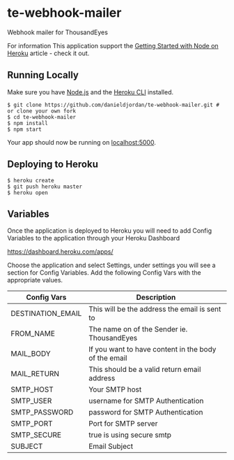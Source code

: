 # te-webhook-mailer
Webhook mailer for ThousandEyes

For information This application support the [Getting Started with Node on Heroku](https://devcenter.heroku.com/articles/getting-started-with-nodejs) article - check it out.

## Running Locally

Make sure you have [Node.js](http://nodejs.org/) and the [Heroku CLI](https://devcenter.heroku.com/articles/heroku-cli) installed.

```
$ git clone https://github.com/danieldjordan/te-webhook-mailer.git # or clone your own fork
$ cd te-webhook-mailer
$ npm install
$ npm start
```

Your app should now be running on [localhost:5000](http://localhost:5000/).

## Deploying to Heroku

```
$ heroku create
$ git push heroku master
$ heroku open
```

## Variables

Once the application is deployed to Heroku you will need to add Config Variables to the application through your Heroku Dashboard

https://dashboard.heroku.com/apps/

Choose the application and select Settings, under settings you will see a section for Config Variables.
Add the following Config Vars with the appropriate values.

Config Vars | Description
------------ | -------------
DESTINATION_EMAIL | This will be the address the email is sent to
FROM_NAME | The name on of the Sender ie. ThousandEyes
MAIL_BODY | If you want to have content in the body of the email
MAIL_RETURN | This should be a valid return email address
SMTP_HOST | Your SMTP host
SMTP_USER | username for SMTP Authentication
SMTP_PASSWORD | password for SMTP Authentication
SMTP_PORT | Port for SMTP server
SMTP_SECURE | true is using secure smtp
SUBJECT | Email Subject
